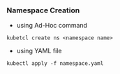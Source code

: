 ### Namespace Creation

- using Ad-Hoc command

```
kubetcl create ns <namespace name>
```

- using YAML file

```
kubectl apply -f namespace.yaml
```

